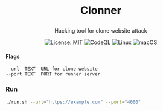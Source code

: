 <h1><p align="center">Clonner</p></h1>
<p align="center">Hacking tool for clone website attack</p>

<p align="center">
<a href="https://github.com/NelsonCode/clonner/blob/main/LICENSE" _blank="true"><img alt="License: MIT" src="https://img.shields.io/badge/License-MIT-yellow.svg"></a>
 <img alt="CodeQL" src="https://github.com/NelsonCode/clonner/actions/workflows/codeql-analysis.yml/badge.svg">
 <img alt="Linux" src="https://svgshare.com/i/Zhy.svg">
 <img alt="macOS" src="https://svgshare.com/i/ZjP.svg">
</p>



#### Flags

```
--url  TEXT  URL for clone website
--port TEXT  PORT for runner server
```
### Run

```bash
./run.sh --url="https://example.com" --port="4000"
```
